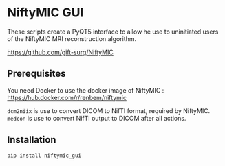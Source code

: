 # NiftyMIC GUI

These scripts create a PyQT5 interface to allow he use to uninitiated users of the NiftyMIC MRI
reconstruction algorithm.

https://github.com/gift-surg/NiftyMIC

## Prerequisites

You need Docker to use the docker image of NiftyMIC : https://hub.docker.com/r/renbem/niftymic

`dcm2niix` is use to convert DICOM to NifTI format, required by NiftyMIC.
`medcon` is use to convert NifTI output to DICOM after all actions.

## Installation

```
pip install niftymic_gui
```
